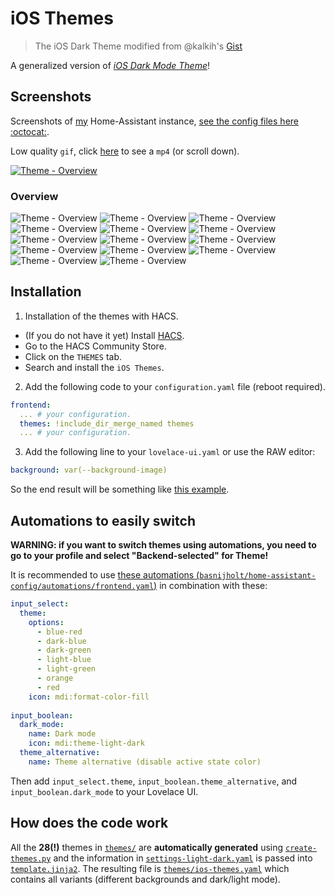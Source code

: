 # iOS Themes

> The iOS Dark Theme modified from @kalkih's [Gist](https://gist.github.com/kalkih/fbe84b371ef7f992c3bd51b235e2c299)

A generalized version of [*iOS Dark Mode Theme*](https://github.com/basnijholt/lovelace-ios-dark-mode-theme)!

## Screenshots

Screenshots of [my](https://github.com/basnijholt) Home-Assistant instance, [see the config files here :octocat:](https://github.com/basnijholt/home-assistant-config/).

Low quality `gif`, click [here](https://github.com/basnijholt/lovelace-ios-themes/raw/media/screenshots/overview.mp4) to see a `mp4` (or scroll down).

[![Theme - Overview](https://github.com/basnijholt/lovelace-ios-themes/raw/media/screenshots/overview.gif)](https://github.com/basnijholt/lovelace-ios-themes/raw/media/screenshots/overview.mp4)

### Overview

![Theme - Overview](https://github.com/basnijholt/lovelace-ios-themes/raw/media/screenshots/blue-red-dark.png)
![Theme - Overview](https://github.com/basnijholt/lovelace-ios-themes/raw/media/screenshots/blue-red-light.png)
![Theme - Overview](https://github.com/basnijholt/lovelace-ios-themes/raw/media/screenshots/dark-blue-dark.png)
![Theme - Overview](https://github.com/basnijholt/lovelace-ios-themes/raw/media/screenshots/dark-blue-light.png)
![Theme - Overview](https://github.com/basnijholt/lovelace-ios-themes/raw/media/screenshots/dark-green-dark.png)
![Theme - Overview](https://github.com/basnijholt/lovelace-ios-themes/raw/media/screenshots/dark-green-light.png)
![Theme - Overview](https://github.com/basnijholt/lovelace-ios-themes/raw/media/screenshots/light-blue-dark.png)
![Theme - Overview](https://github.com/basnijholt/lovelace-ios-themes/raw/media/screenshots/light-blue-light.png)
![Theme - Overview](https://github.com/basnijholt/lovelace-ios-themes/raw/media/screenshots/light-green-dark.png)
![Theme - Overview](https://github.com/basnijholt/lovelace-ios-themes/raw/media/screenshots/light-green-light.png)
![Theme - Overview](https://github.com/basnijholt/lovelace-ios-themes/raw/media/screenshots/orange-dark.png)
![Theme - Overview](https://github.com/basnijholt/lovelace-ios-themes/raw/media/screenshots/orange-light.png)
![Theme - Overview](https://github.com/basnijholt/lovelace-ios-themes/raw/media/screenshots/red-dark.png)
![Theme - Overview](https://github.com/basnijholt/lovelace-ios-themes/raw/media/screenshots/red-light.png)


## Installation

1. Installation of the themes with HACS.

* (If you do not have it yet) Install [HACS](https://hacs.xyz/docs/installation/manual).
* Go to the HACS Community Store.
* Click on the `THEMES` tab.
* Search and install the `iOS Themes`.

2. Add the following code to your `configuration.yaml` file (reboot required).

```yaml
frontend:
  ... # your configuration.
  themes: !include_dir_merge_named themes
  ... # your configuration.
```

3. Add the following line to your `lovelace-ui.yaml` or use the RAW editor:
```yaml
background: var(--background-image)
```

So the end result will be something like [this example](https://github.com/basnijholt/home-assistant-config/blob/master/lovelace-ui.yaml).

## Automations to easily switch
**WARNING: if you want to switch themes using automations, you need to go to your profile and select "Backend-selected" for Theme!**

It is recommended to use [these automations (`basnijholt/home-assistant-config/automations/frontend.yaml`)](https://github.com/basnijholt/home-assistant-config/blob/master/automations/frontend.yaml) in combination with these:
```yaml
input_select:
  theme:
    options:
      - blue-red
      - dark-blue
      - dark-green
      - light-blue
      - light-green
      - orange
      - red
    icon: mdi:format-color-fill
  
input_boolean:
  dark_mode:
    name: Dark mode
    icon: mdi:theme-light-dark
  theme_alternative:
    name: Theme alternative (disable active state color)
```
Then add `input_select.theme`, `input_boolean.theme_alternative`, and `input_boolean.dark_mode` to your Lovelace UI.


## How does the code work

All the **28(!)** themes in [`themes/`](themes/) are **automatically generated** using [`create-themes.py`](create-themes.py) and the information in [`settings-light-dark.yaml`](settings-light-dark.yaml) is passed into [`template.jinja2`](template.jinja2).
The resulting file is [`themes/ios-themes.yaml`](themes/ios-themes.yaml) which contains all variants (different backgrounds and dark/light mode).
